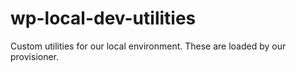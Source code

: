 # wp-local-dev-utilities

Custom utilities for our local environment. These are loaded by our provisioner.
